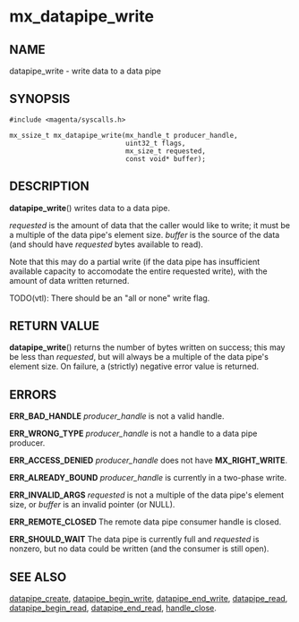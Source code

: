 # mx_datapipe_write

## NAME

datapipe_write - write data to a data pipe

## SYNOPSIS

```
#include <magenta/syscalls.h>

mx_ssize_t mx_datapipe_write(mx_handle_t producer_handle,
                             uint32_t flags,
                             mx_size_t requested,
                             const void* buffer);
```

## DESCRIPTION

**datapipe_write**() writes data to a data pipe.

*requested* is the amount of data that the caller would like to write; it must
be a multiple of the data pipe's element size. *buffer* is the source of the
data (and should have *requested* bytes available to read).

Note that this may do a partial write (if the data pipe has insufficient
available capacity to accomodate the entire requested write), with the amount of
data written returned.

TODO(vtl): There should be an "all or none" write flag.

## RETURN VALUE

**datapipe_write**() returns the number of bytes written on success; this may be
less than *requested*, but will always be a multiple of the data pipe's element
size. On failure, a (strictly) negative error value is returned.

## ERRORS

**ERR_BAD_HANDLE**  *producer_handle* is not a valid handle.

**ERR_WRONG_TYPE**  *producer_handle* is not a handle to a data pipe producer.

**ERR_ACCESS_DENIED**  *producer_handle* does not have **MX_RIGHT_WRITE**.

**ERR_ALREADY_BOUND**  *producer_handle* is currently in a two-phase write.

**ERR_INVALID_ARGS**  *requested* is not a multiple of the data pipe's element
size, or *buffer* is an invalid pointer (or NULL).

**ERR_REMOTE_CLOSED**  The remote data pipe consumer handle is closed.

**ERR_SHOULD_WAIT**  The data pipe is currently full and *requested* is nonzero,
but no data could be written (and the consumer is still open).

## SEE ALSO

[datapipe_create](datapipe_create.md),
[datapipe_begin_write](datapipe_begin_write.md),
[datapipe_end_write](datapipe_end_write.md),
[datapipe_read](datapipe_read.md),
[datapipe_begin_read](datapipe_begin_read.md),
[datapipe_end_read](datapipe_end_read.md),
[handle_close](handle_close.md).
